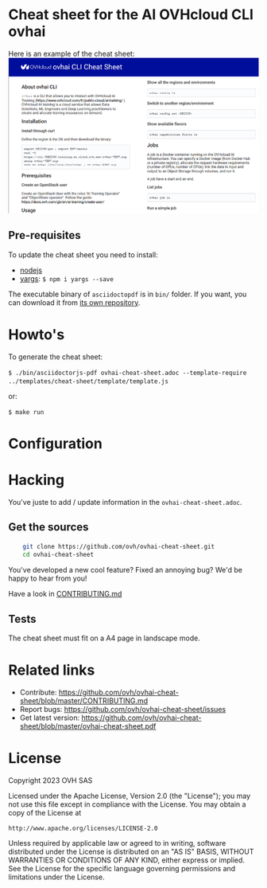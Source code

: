 # Cheat sheet for the AI OVHcloud CLI ovhai
 
Here is an example of the cheat sheet:   
![An extract of the cheat sheet](./doc/assets/example.png) 

## Pre-requisites

To update the cheat sheet you need to install:
  - [nodejs](https://nodejs.org/)
  - [yargs](http://yargs.js.org/): `$ npm i yargs --save`

The executable binary of `asciidoctopdf` is in `bin/` folder. If you want, you can download it from [its own repository](https://github.com/asciidoctor/asciidoctor-pdf).

# Howto's

To generate the cheat sheet:

`$ ./bin/asciidoctorjs-pdf ovhai-cheat-sheet.adoc --template-require ../templates/cheat-sheet/template/template.js`

or:

`$ make run`

# Configuration
 
# Hacking
 
You've juste to add / update information in the `ovhai-cheat-sheet.adoc`. 

## Get the sources
 
```bash
    git clone https://github.com/ovh/ovhai-cheat-sheet.git
    cd ovhai-cheat-sheet
```
 
You've developed a new cool feature? Fixed an annoying bug? We'd be happy
to hear from you!
 
Have a look in [CONTRIBUTING.md](https://github.com/ovh/ovhai-cheat-sheet/blob/master/CONTRIBUTING.md)

## Tests
 
The cheat sheet must fit on a A4 page in landscape mode. 

# Related links
 
 * Contribute: https://github.com/ovh/ovhai-cheat-sheet/blob/master/CONTRIBUTING.md
 * Report bugs: https://github.com/ovh/ovhai-cheat-sheet/issues
 * Get latest version: https://github.com/ovh/ovhai-cheat-sheet/blob/master/ovhai-cheat-sheet.pdf
 
# License
 
Copyright 2023 OVH SAS
 
Licensed under the Apache License, Version 2.0 (the "License");
you may not use this file except in compliance with the License.
You may obtain a copy of the License at
 
    http://www.apache.org/licenses/LICENSE-2.0
 
Unless required by applicable law or agreed to in writing, software
distributed under the License is distributed on an "AS IS" BASIS,
WITHOUT WARRANTIES OR CONDITIONS OF ANY KIND, either express or implied.
See the License for the specific language governing permissions and
limitations under the License.
